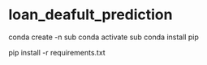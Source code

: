 # loan_deafult_prediction

conda create -n sub
conda activate sub
conda install pip

pip install -r requirements.txt
